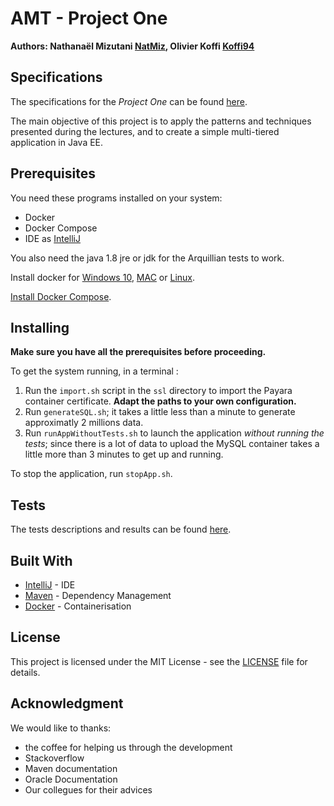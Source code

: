 # AMT - Project One

**Authors: Nathanaël Mizutani [NatMiz](https://github.com/NatMiz), Olivier Koffi [Koffi94](https://github.com/Koffi94)**

## Specifications

The specifications for the *Project One* can be found [here](Specifications.md).

The main objective of this project is to apply the patterns and techniques presented during the lectures, and to create a simple multi-tiered application in Java EE.

## Prerequisites

You need these programs installed on your system:

- Docker
- Docker Compose
- IDE as [IntelliJ](https://www.jetbrains.com/idea/download/)

You also need the java 1.8 jre or jdk for the Arquillian tests to work.

Install docker for [Windows 10](https://runnable.com/docker/install-docker-on-windows-10), [MAC](https://runnable.com/docker/install-docker-on-macos) or [Linux](https://runnable.com/docker/install-docker-on-linux).

[Install Docker Compose](https://docs.docker.com/compose/install/).

## Installing

**Make sure you have all the prerequisites before proceeding.**

To get the system running, in a terminal :
1. Run the `import.sh` script in the `ssl` directory to import the Payara container certificate. **Adapt the paths to your own configuration.**
2. Run `generateSQL.sh`; it takes a little less than a minute to generate approximatly 2 millions data.
3. Run `runAppWithoutTests.sh` to launch the application *without running the tests*; since there is a lot of data to upload the MySQL container takes a little more than 3 minutes to get up and running.

To stop the application, run `stopApp.sh`.

## Tests

The tests descriptions and results can be found [here](Documentation/Tests.md).

## Built With

* [IntelliJ](https://www.jetbrains.com/idea/) - IDE
* [Maven](https://maven.apache.org/) - Dependency Management
* [Docker](https://www.docker.com/) - Containerisation

## License

This project is licensed under the MIT License - see the [LICENSE](LICENSE.md) file for details.

## Acknowledgment

We would like to thanks: 
* the coffee for helping us through the development
* Stackoverflow
* Maven documentation
* Oracle Documentation
* Our collegues for their advices
